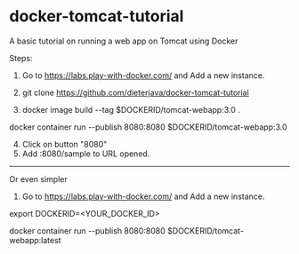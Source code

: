 # docker-tomcat-tutorial
A basic tutorial on running a web app on Tomcat using Docker

Steps:
1. Go to  https://labs.play-with-docker.com/
and Add a new instance.

2. git clone  https://github.com/dieterjava/docker-tomcat-tutorial

3. docker image build --tag $DOCKERID/tomcat-webapp:3.0 .

docker container run  --publish 8080:8080  $DOCKERID/tomcat-webapp:3.0

4. Click on button "8080" 
5. Add  :8080/sample  to URL opened.

----
Or even simpler 
1. Go to  https://labs.play-with-docker.com/
and Add a new instance.

export DOCKERID=<YOUR_DOCKER_ID>

docker container run --publish 8080:8080 $DOCKERID/tomcat-webapp:latest
